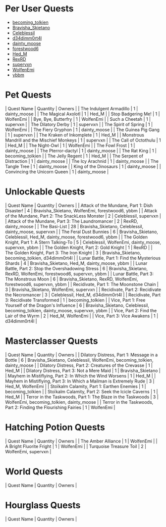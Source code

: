 # Per User Quests

- [becoming_tolkien](becoming_tolkien.md)
- [Bravisha_Skietano](Bravisha_Skietano.md)
- [Celeblessil](Celeblessil.md)
- [d34dimm0rt4l](d34dimm0rt4l.md)
- [dainty_moose](dainty_moose.md)
- [forestwood6](forestwood6.md)
- [Hed_M](Hed_M.md)
- [RexRD](RexRD.md)
- [supervxn](supervxn.md)
- [WolfenEmi](WolfenEmi.md)
- [ybbm](ybbm.md)

# Pet Quests

| Quest Name | Quantity | Owners |
| The Indulgent Armadillo | 1 | dainty_moose |
| The Magical Axolotl | 1 | Hed_M |
| Stop Badgering Me! | 1 | WolfenEmi |
| Bye, Bye, Butterfry | 1 | WolfenEmi |
| Such a Cheetah | 1 | supervxn |
| The Dilatory Derby | 1 | supervxn |
| The Spirit of Spring | 1 | WolfenEmi |
| The Fiery Gryphon | 1 | dainty_moose |
| The Guinea Pig Gang | 1 | supervxn |
| The Kraken of Inkomplete | 1 | Hed_M |
| Monstrous Mandrill and the Mischief Monkeys | 1 | supervxn |
| The Call of Octothulu | 1 | Hed_M |
| The Night-Owl | 1 | WolfenEmi |
| The Fowl Frost | 1 | dainty_moose |
| The Pterror-dactyl | 1 | dainty_moose |
| The Rat King | 1 | becoming_tolkien |
| The Jelly Regent | 1 | Hed_M |
| The Serpent of Distraction | 1 | dainty_moose |
| The Icy Arachnid | 1 | dainty_moose |
| The Tangle Tree | 1 | dainty_moose |
| King of the Dinosaurs | 1 | dainty_moose |
| Convincing the Unicorn Queen | 1 | dainty_moose |

# Unlockable Quests

| Quest Name | Quantity | Owners |
| Attack of the Mundane, Part 1: Dish Disaster! | 4 | Bravisha_Skietano, WolfenEmi, forestwood6, ybbm |
| Attack of the Mundane, Part 2: The SnackLess Monster | 2 | Celeblessil, supervxn |
| Attack of the Mundane, Part 3: The Laundromancer | 2 | RexRD, dainty_moose |
| The Basi-List | 28 | Bravisha_Skietano, Celeblessil, dainty_moose, supervxn |
| The Feral Dust Bunnies | 6 | Bravisha_Skietano, Celeblessil, Hed_M, dainty_moose, forestwood6, ybbm |
| The Golden Knight, Part 1: A Stern Talking-To | 5 | Celeblessil, WolfenEmi, dainty_moose, supervxn, ybbm |
| The Golden Knight, Part 2: Gold Knight | 1 | RexRD |
| The Golden Knight, Part 3: The Iron Knight | 3 | Bravisha_Skietano, becoming_tolkien, d34dimm0rt4l |
| Lunar Battle, Part 1: Find the Mysterious Shards | 4 | Bravisha_Skietano, Hed_M, dainty_moose, ybbm |
| Lunar Battle, Part 2: Stop the Overshadowing Stress | 6 | Bravisha_Skietano, RexRD, WolfenEmi, forestwood6, supervxn, ybbm |
| Lunar Battle, Part 3: The Monstrous Moon | 6 | Bravisha_Skietano, RexRD, WolfenEmi, forestwood6, supervxn, ybbm |
| Recidivate, Part 1: The Moonstone Chain | 3 | Bravisha_Skietano, WolfenEmi, supervxn |
| Recidivate, Part 2: Recidivate the Necromancer | 3 | Celeblessil, Hed_M, d34dimm0rt4l |
| Recidivate, Part 3: Recidivate Transformed | 1 | becoming_tolkien |
| Vice, Part 1: Free Yourself of the Dragon's Influence | 6 | Bravisha_Skietano, Celeblessil, becoming_tolkien, dainty_moose, supervxn, ybbm |
| Vice, Part 2: Find the Lair of the Wyrm | 2 | Hed_M, WolfenEmi |
| Vice, Part 3: Vice Awakens | 1 | d34dimm0rt4l |

# Masterclasser Quests

| Quest Name | Quantity | Owners |
| Dilatory Distress, Part 1: Message in a Bottle | 6 | Bravisha_Skietano, Celeblessil, WolfenEmi, becoming_tolkien, dainty_moose |
| Dilatory Distress, Part 2: Creatures of the Crevasse | 1 | Hed_M |
| Dilatory Distress, Part 3: Not a Mere Maid | 1 | Bravisha_Skietano |
| Mayhem in Mistiflying, Part 2: In Which the Wind Worsens | 1 | Hed_M |
| Mayhem in Mistiflying, Part 3: In Which a Mailman is Extremely Rude | 3 | Hed_M, WolfenEmi |
| Stoïkalm Calamity, Part 1: Earthen Enemies | 1 | becoming_tolkien |
| Stoïkalm Calamity, Part 2: Seek the Icicle Caverns | 1 | Hed_M |
| Terror in the Taskwoods, Part 1: The Blaze in the Taskwoods | 3 | WolfenEmi, becoming_tolkien, dainty_moose |
| Terror in the Taskwoods, Part 2: Finding the Flourishing Fairies | 1 | WolfenEmi |

# Hatching Potion Quests

| Quest Name | Quantity | Owners |
| The Amber Alliance | 1 | WolfenEmi |
| A Bright Fluorite Fright | 1 | WolfenEmi |
| Turquoise Treasure Toil | 2 | WolfenEmi, supervxn |

# World Quests

| Quest Name | Quantity | Owners |

# Hourglass Quests

| Quest Name | Quantity | Owners |


